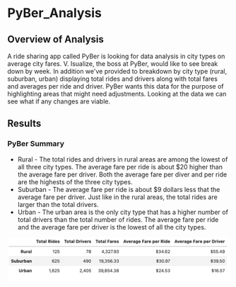 # PyBer_Analysis

## Overview of Analysis

A ride sharing app called PyBer is looking for data analysis in city types on average city fares. V. Isualize, the boss at PyBer, would like to see break down by week. In addition we've provided to breakdown by city type (rural, suburban, urban) displaying total rides and drivers along with total fares and averages per ride and driver. PyBer wants this data for the purpose of highlighting areas that might need adjustments. Looking at the data we can see what if any changes are viable.

## Results

### PyBer Summary

- Rural - The total rides and drivers in rural areas are among the lowest of all three city types. The average fare per ride is about $20 higher than the average fare per driver. Both the average fare per diver and per ride are the highests of the three city types.
- Suburban - The average fare per ride is about $9 dollars less that the average fare per driver. Just like in the rural areas, the total rides are larger than the total drivers.
- Urban - The urban area is the only city type that has a higher number of total drivers than the total number of rides. The average fare per ride and the average fare per driver is the lowest of all the city types.

<img src="https://github.com/brown-rox20/PyBer_Analysis/blob/main/Analysis/PyBer_summary.png" alt="PyBer_summary.png">
